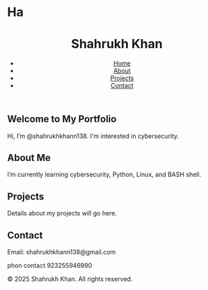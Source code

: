 # Ha<!DOCTYPE html>
<html lang="en">
<head>
    <meta charset="UTF-8">
    <meta name="viewport" content="width=device-width, initial-scale=1.0">
    <title>My Portfolio</title>
    <link rel="stylesheet" href="styles.css">
</head>
<body>
    <header>
        <h1>Shahrukh Khan</h1>
        <nav>
            <ul>
                <li><a href="#home">Home</a></li>
                <li><a href="#about">About</a></li>
                <li><a href="#projects">Projects</a></li>
                <li><a href="#contact">Contact</a></li>
            </ul>
        </nav>
    </header>
    <section id="home">
        <h2>Welcome to My Portfolio</h2>
        <p>Hi, I’m @shahrukhkhann138. I'm interested in cybersecurity.</p>
    </section>
    <section id="about">
        <h2>About Me</h2>
        <p>I’m currently learning cybersecurity, Python, Linux, and BASH shell.</p>
    </section>
    <section id="projects">
        <h2>Projects</h2>
        <p>Details about my projects will go here.</p>
    </section>
    <section id="contact">
        <h2>Contact</h2>
        <p>Email: shahrukhkhann138@gmail.com</p> phon contact 923255946990
    </section>
    <footer>
        <p>© 2025 Shahrukh Khan. All rights reserved.</p>
    </footer>
</body>
</html>
